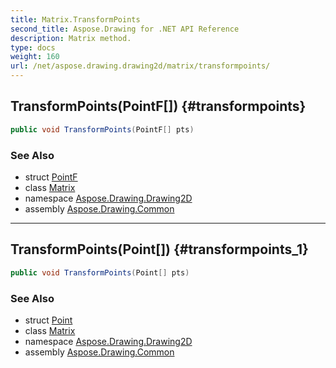 ```yaml
---
title: Matrix.TransformPoints
second_title: Aspose.Drawing for .NET API Reference
description: Matrix method. 
type: docs
weight: 160
url: /net/aspose.drawing.drawing2d/matrix/transformpoints/
---
```

## TransformPoints(PointF[]) {#transformpoints}

```csharp
public void TransformPoints(PointF[] pts)
```

### See Also

* struct [PointF](../../../aspose.drawing/pointf/)
* class [Matrix](../)
* namespace [Aspose.Drawing.Drawing2D](../../matrix/)
* assembly [Aspose.Drawing.Common](../../../)

---

## TransformPoints(Point[]) {#transformpoints_1}

```csharp
public void TransformPoints(Point[] pts)
```

### See Also

* struct [Point](../../../aspose.drawing/point/)
* class [Matrix](../)
* namespace [Aspose.Drawing.Drawing2D](../../matrix/)
* assembly [Aspose.Drawing.Common](../../../)


